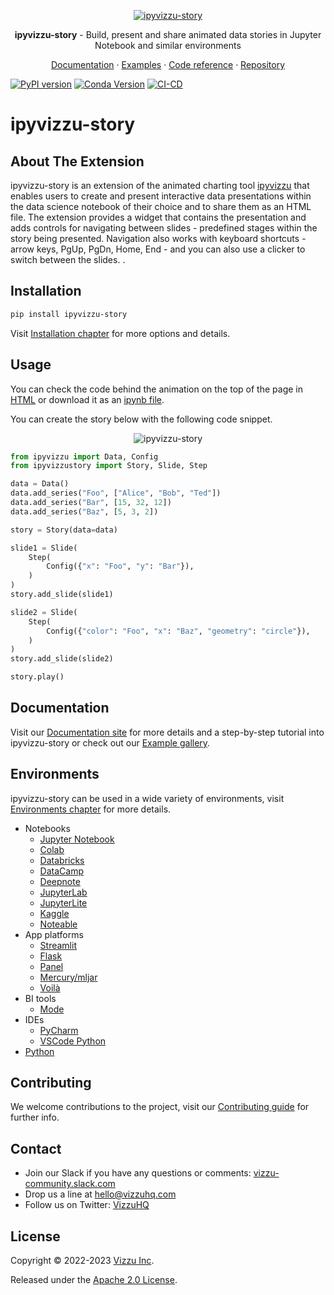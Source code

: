 <p align="center">
  <a href="https://ipyvizzu-story.vizzuhq.com/latest/">
    <img src="https://ipyvizzu-story.vizzuhq.com/latest/assets/ipyvizzu-story.gif" alt="ipyvizzu-story" />
  </a>
  <p align="center"><b>ipyvizzu-story</b> - Build, present and share animated data stories in Jupyter Notebook and similar environments</p>
  <p align="center">
    <a href="https://ipyvizzu-story.vizzuhq.com/latest/">Documentation</a>
    · <a href="https://ipyvizzu-story.vizzuhq.com/latest/examples/">Examples</a>
    · <a href="https://ipyvizzu-story.vizzuhq.com/latest/reference/ipyvizzustory/">Code reference</a>
    · <a href="https://github.com/vizzuhq/ipyvizzu-story">Repository</a>
  </p>
</p>

[![PyPI version](https://badge.fury.io/py/ipyvizzu-story.svg)](https://badge.fury.io/py/ipyvizzu-story)
[![Conda Version](https://img.shields.io/conda/vn/conda-forge/ipyvizzu-story.svg)](https://anaconda.org/conda-forge/ipyvizzu-story)
[![CI-CD](https://github.com/vizzuhq/ipyvizzu-story/actions/workflows/cicd.yml/badge.svg?branch=main)](https://github.com/vizzuhq/ipyvizzu-story/actions/workflows/cicd.yml)

# ipyvizzu-story

## About The Extension

ipyvizzu-story is an extension of the animated charting tool
[ipyvizzu](https://github.com/vizzuhq/ipyvizzu) that enables users to create and
present interactive data presentations within the data science notebook of their
choice and to share them as an HTML file. The extension provides a widget that
contains the presentation and adds controls for navigating between slides -
predefined stages within the story being presented. Navigation also works with
keyboard shortcuts - arrow keys, PgUp, PgDn, Home, End - and you can also use a
clicker to switch between the slides. .

## Installation

```sh
pip install ipyvizzu-story
```

Visit
[Installation chapter](https://ipyvizzu-story.vizzuhq.com/latest/installation)
for more options and details.

## Usage

You can check the code behind the animation on the top of the page in
[HTML](https://ipyvizzu-story.vizzuhq.com/examples/complex/complex.html) or
download it as an
[ipynb file](https://ipyvizzu-story.vizzuhq.com/examples/demo/ipyvizzu-story_example.ipynb).

You can create the story below with the following code snippet.

<p align="center">
  <img src="https://ipyvizzu-story.vizzuhq.com/latest/assets/readme-example.gif" alt="ipyvizzu-story" />
</p>

```python
from ipyvizzu import Data, Config
from ipyvizzustory import Story, Slide, Step

data = Data()
data.add_series("Foo", ["Alice", "Bob", "Ted"])
data.add_series("Bar", [15, 32, 12])
data.add_series("Baz", [5, 3, 2])

story = Story(data=data)

slide1 = Slide(
    Step(
        Config({"x": "Foo", "y": "Bar"}),
    )
)
story.add_slide(slide1)

slide2 = Slide(
    Step(
        Config({"color": "Foo", "x": "Baz", "geometry": "circle"}),
    )
)
story.add_slide(slide2)

story.play()
```

## Documentation

Visit our [Documentation site](https://ipyvizzu-story.vizzuhq.com/latest/) for
more details and a step-by-step tutorial into ipyvizzu-story or check out our
[Example gallery](https://ipyvizzu-story.vizzuhq.com/latest/examples/).

## Environments

ipyvizzu-story can be used in a wide variety of environments, visit
[Environments chapter](https://ipyvizzu-story.vizzuhq.com/latest/environments/)
for more details.

- Notebooks
  - [Jupyter Notebook](https://ipyvizzu-story.vizzuhq.com/latest/environments/notebook/jupyternotebook/)
  - [Colab](https://ipyvizzu-story.vizzuhq.com/latest/environments/notebook/colab/)
  - [Databricks](https://ipyvizzu-story.vizzuhq.com/latest/environments/notebook/databricks/)
  - [DataCamp](https://ipyvizzu-story.vizzuhq.com/latest/environments/notebook/datacamp/)
  - [Deepnote](https://ipyvizzu-story.vizzuhq.com/latest/environments/notebook/deepnote/)
  - [JupyterLab](https://ipyvizzu-story.vizzuhq.com/latest/environments/notebook/jupyterlab/)
  - [JupyterLite](https://ipyvizzu-story.vizzuhq.com/latest/environments/notebook/jupyterlite/)
  - [Kaggle](https://ipyvizzu-story.vizzuhq.com/latest/environments/notebook/kaggle/)
  - [Noteable](https://ipyvizzu-story.vizzuhq.com/latest/environments/notebook/noteable/)
- App platforms
  - [Streamlit](https://ipyvizzu-story.vizzuhq.com/latest/environments/platform/streamlit/)
  - [Flask](https://ipyvizzu-story.vizzuhq.com/latest/environments/platform/flask/)
  - [Panel](https://ipyvizzu-story.vizzuhq.com/latest/environments/platform/panel/)
  - [Mercury/mljar](https://ipyvizzu-story.vizzuhq.com/latest/environments/platform/mercury/)
  - [Voilà](https://ipyvizzu-story.vizzuhq.com/latest/environments/platform/voila/)
- BI tools
  - [Mode](https://ipyvizzu-story.vizzuhq.com/latest/environments/bi/mode/)
- IDEs
  - [PyCharm](https://ipyvizzu-story.vizzuhq.com/latest/environments/ide/pycharm/)
  - [VSCode Python](https://ipyvizzu-story.vizzuhq.com/latest/environments/ide/vscode/)
- [Python](https://ipyvizzu-story.vizzuhq.com/latest/environments/python/)

## Contributing

We welcome contributions to the project, visit our
[Contributing guide](https://ipyvizzu-story.vizzuhq.com/latest/CONTRIBUTING) for
further info.

## Contact

- Join our Slack if you have any questions or comments:
  [vizzu-community.slack.com](https://join.slack.com/t/vizzu-community/shared_invite/zt-w2nqhq44-2CCWL4o7qn2Ns1EFSf9kEg)
- Drop us a line at hello@vizzuhq.com
- Follow us on Twitter: [VizzuHQ](https://twitter.com/VizzuHQ)

## License

Copyright © 2022-2023 [Vizzu Inc](https://vizzuhq.com).

Released under the
[Apache 2.0 License](https://ipyvizzu-story.vizzuhq.com/latest/LICENSE).

